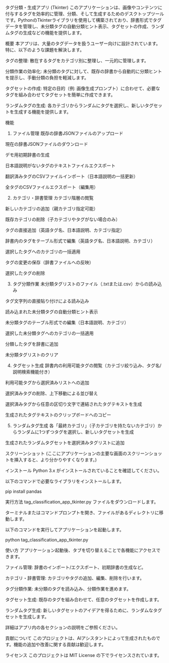 タグ分類・生成アプリ (Tkinter)
このアプリケーションは、画像やコンテンツに付与するタグを効率的に管理、分類、そして生成するためのデスクトップツールです。PythonのTkinterライブラリを使用して構築されており、辞書形式でタグデータを管理し、未分類タグの自動分類ヒント表示、タグセットの作成、ランダムタグの生成などの機能を提供します。

概要
本アプリは、大量のタグデータを扱うユーザー向けに設計されています。特に、以下のような課題を解決します。

タグの整理: 散在するタグをカテゴリ別に整理し、一元的に管理します。

分類作業の効率化: 未分類のタグに対して、既存の辞書から自動的に分類ヒントを提示し、手動分類の負担を軽減します。

タグセットの作成: 特定の目的（例: 画像生成プロンプト）に合わせて、必要なタグを組み合わせてタグセットを簡単に作成できます。

ランダムタグの生成: 各カテゴリからランダムにタグを選択し、新しいタグセットを生成する機能を提供します。

機能
1. ファイル管理
既存の辞書JSONファイルのアップロード

現在の辞書JSONファイルのダウンロード

デモ用初期辞書の生成

日本語説明がないタグのテキストファイルエクスポート

翻訳済みタグのCSVファイルインポート（日本語説明の一括更新）

全タグのCSVファイルエクスポート（編集用）

2. カテゴリ・辞書管理
カテゴリ階層の閲覧

新しいカテゴリの追加（親カテゴリ指定可能）

既存カテゴリの削除（子カテゴリやタグがない場合のみ）

タグの直接追加（英語タグ名、日本語説明、カテゴリ指定）

辞書内のタグをテーブル形式で編集（英語タグ名、日本語説明、カテゴリ）

選択したタグへのカテゴリの一括適用

タグの変更の保存（辞書ファイルへの反映）

選択したタグの削除

3. タグ分類作業
未分類タグリストのファイル（.txtまたは.csv）からの読み込み

タグ文字列の直接貼り付けによる読み込み

読み込まれた未分類タグの自動分類ヒント表示

未分類タグのテーブル形式での編集（日本語説明、カテゴリ）

選択した未分類タグへのカテゴリの一括適用

分類したタグを辞書に追加

未分類タグリストのクリア

4. タグセット生成
辞書内の利用可能タグの閲覧（カテゴリ絞り込み、タグ名/説明検索機能付き）

利用可能タグから選択済みリストへの追加

選択済みタグの削除、上下移動による並び替え

選択済みタグから任意の区切り文字で連結されたタグテキストを生成

生成されたタグテキストのクリップボードへのコピー

5. ランダムタグ生成
各「最終カテゴリ」（子カテゴリを持たないカテゴリ）からランダムに1つずつタグを選択し、新しいタグセットを生成

生成されたランダムタグセットを選択済みタグリストに追加

スクリーンショット
(ここにアプリケーションの主要な画面のスクリーンショットを挿入すると、より分かりやすくなります。)

インストール
Python 3.x がインストールされていることを確認してください。

以下のコマンドで必要なライブラリをインストールします。

pip install pandas

実行方法
tag_classification_app_tkinter.py ファイルをダウンロードします。

ターミナルまたはコマンドプロンプトを開き、ファイルがあるディレクトリに移動します。

以下のコマンドを実行してアプリケーションを起動します。

python tag_classification_app_tkinter.py

使い方
アプリケーション起動後、タブを切り替えることで各機能にアクセスできます。

ファイル管理: 辞書のインポート/エクスポート、初期辞書の生成など。

カテゴリ・辞書管理: カテゴリやタグの追加、編集、削除を行います。

タグ分類作業: 未分類のタグを読み込み、分類作業を進めます。

タグセット生成: 既存のタグを組み合わせて、任意のタグセットを作成します。

ランダムタグ生成: 新しいタグセットのアイデアを得るために、ランダムなタグセットを生成します。

詳細はアプリ内の各セクションの説明をご参照ください。

貢献について
このプロジェクトは、AIアシスタントによって生成されたものです。機能の追加や改善に関する貢献は歓迎します。

ライセンス
このプロジェクトは MIT License の下でライセンスされています。